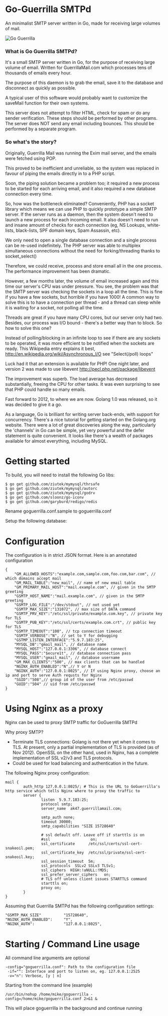 
Go-Guerrilla SMTPd
====================

An minimalist SMTP server written in Go, made for receiving large volumes of mail.

![Go Guerrilla](https://raw.github.com/flashmob/go-guerrilla/master/GoGuerrilla.png)

### What is Go Guerrilla SMTPd?

It's a small SMTP server written in Go, for the purpose of receiving large volume of email.
Written for GuerrillaMail.com which processes tens of thousands of emails
every hour.

The purpose of this daemon is to grab the email, save it to the database
and disconnect as quickly as possible.

A typical user of this software would probably want to customize the saveMail function for
their own systems.

This server does not attempt to filter HTML, check for spam or do any sender 
verification. These steps should be performed by other programs.
The server does NOT send any email including bounces. This should
be performed by a separate program.


### So what's the story?

Originally, Guerrilla Mail was running the Exim mail server, and the emails
were fetched using POP.

This proved to be inefficient and unreliable, so the system was replaced in 
favour of piping the emails directly in to a PHP script.

Soon, the piping solution  became a problem too; it required a new process to 
be started for each arriving email, and it also required a new database 
connection every time. 

So, how was the bottleneck eliminated? Conveniently, PHP has a socket 
library which means we can use PHP to quickly prototype a simple SMTP server.
If the server runs as a daemon, then the system doesn't need to launch a new 
process for each incoming email. It also doesn't need to run and insane amount 
of checks for each connection (eg, NS Lookups, white-lists, black-lists, SPF
domain keys, Spam Assassin, etc).

We only need to open a single database connection and a single process can be 
re-used indefinitely. The PHP server was able to multiplex simultaneous 
connections without the need for forking/threading thanks to socket_select()

Therefore, we could receive, process and store email all in the one process.
The performance improvement has been dramatic. 

However, a few months later, the volume of email increased again and
this time our server's CPU was under pressure. You see, the problem was that
the SMTP server was checking the sockets in a loop all the time. This is fine
if you have a few sockets, but horrible if you have 1000! A common way to solve
this is to have a connection per thread - and a thread can sleep while it is
waiting for a socket, not polling all the time.

Threads are great if you have many CPU cores, but our server only had two.
Besides, our process was I/O bound - there's a better way than to block.
So how to solve this one? 

Instead of polling/blocking in an infinite loop to see if there are any sockets to be 
operated, it was more efficient to be notified when the sockets are ready.
This Wikipedia entry explains it best, 
http://en.wikipedia.org/wiki/Asynchronous_I/O see "Select(/poll) loops"

Luck had it that an extension is available for PHP! One night later, and version 2 was made
to use libevent http://pecl.php.net/package/libevent

The improvement was superb. The load average has decreased
substantially, freeing the CPU for other tasks. It was even surprising to see that
PHP could handle so many emails.

Fast forward to 2012, to where we are now. Golang 1.0 was released, so it was
decided to give it a go.

As a language, Go is brilliant for writing server back-ends, with support for concurrency. 
There's a nice tutorial for getting started on the Golang.org website. 
There were a lot of great discoveries along the way, particularly the 'channels' 
in Go can be simple, yet very powerful and the defer statement is quite convenient. 
It looks like there's a wealth of packages available for
almost everything, including MySQL.



Getting started
===========================

To build, you will need to install the following Go libs:

	$ go get github.com/ziutek/mymysql/thrsafe
	$ go get github.com/ziutek/mymysql/autorc
	$ go get github.com/ziutek/mymysql/godrv
	$ go get github.com/sloonz/go-iconv
	$ go get github.com/garyburd/redigo/redis

Rename goguerrilla.conf.sample to goguerrilla.conf

Setup the following database:

Configuration
============================================
The configuration is in strict JSON format. Here is an annotated configuration

	{
	    "GM_ALLOWED_HOSTS":"example.com,sample.com,foo.com,bar.com", // which domains accept mail
	    "GM_MAIL_TABLE":"new_mail", // name of new email table
	    "GM_PRIMARY_MAIL_HOST":"mail.example.com", // given in the SMTP greeting
	    "GSMTP_HOST_NAME":"mail.example.com", // given in the SMTP greeting
	    "GSMTP_LOG_FILE":"/dev/stdout", // not used yet
	    "GSMTP_MAX_SIZE":"131072", // max size of DATA command
	    "GSMTP_PRV_KEY":"/etc/ssl/private/example.com.key", // private key for TLS
	    "GSMTP_PUB_KEY":"/etc/ssl/certs/example.com.crt", // public key for TLS
	    "GSMTP_TIMEOUT":"100", // tcp connection timeout
	    "GSMTP_VERBOSE":"N", // set to Y for debugging
	    "GSTMP_LISTEN_INTERFACE":"5.9.7.183:25",
	    "MYSQL_DB":"gmail_mail", // database name
	    "MYSQL_HOST":"127.0.0.1:3306", // database connect
	    "MYSQL_PASS":"$ecure1t", // database connection pass
	    "MYSQL_USER":"gmail_mail", // database username
	    "GM_MAX_CLIENTS":"500", // max clients that can be handled
		"NGINX_AUTH_ENABLED":"N",// Y or N
		"NGINX_AUTH":"127.0.0.1:8025", // If using Nginx proxy, choose an ip and port to serve Auth requsts for Nginx
	    "SGID":"508",// group id of the user from /etc/passwd
		"GUID":"504" // uid from /etc/passwd
	}

Using Nginx as a proxy
=========================================================
Nginx can be used to proxy SMTP traffic for GoGuerrilla SMTPd

Why proxy SMTP?

 - Terminate TLS connections: Golang is not there yet when it comes to TLS.
At present, only a partial implementation of TLS is provided (as of Nov 2012). 
OpenSSL on the other hand, used in Nginx, has a complete implementation of
SSL v2/v3 and TLS protocols.
- Could be used for load balancing and authentication in the future.

The following Nginx proxy configuration:


	mail {
	        auth_http 127.0.0.1:8025/; # This is the URL to GoGuerrilla's http service which tells Nginx where to proxy the traffic to 								
	        server {
	                listen  5.9.7.183:25;
	                protocol smtp;
	                server_name  ak47.guerrillamail.com;
	
	                smtp_auth none;
	                timeout 30000;
					smtp_capabilities "SIZE 15728640"
					
					# ssl default off. Leave off if starttls is on
	                #ssl                  on;
	                ssl_certificate      /etc/ssl/certs/ssl-cert-snakeoil.pem;
	                ssl_certificate_key  /etc/ssl/private/ssl-cert-snakeoil.key;
	                ssl_session_timeout  5m;
	                ssl_protocols  SSLv2 SSLv3 TLSv1;
	                ssl_ciphers  HIGH:!aNULL:!MD5;
	                ssl_prefer_server_ciphers   on;
					# TLS off unless client issues STARTTLS command
	                starttls on;
	                proxy on;
	        }
	}
	
Assuming that Guerrilla SMTPd has the following configuration settings:

	"GSMTP_MAX_SIZE"		  "15728640",
	"NGINX_AUTH_ENABLED":     "Y",
	"NGINX_AUTH":             "127.0.0.1:8025", 


Starting / Command Line usage
==========================================================

All command line arguments are optional

	-config="goguerrilla.conf": Path to the configuration file
	 -if="": Interface and port to listen on, eg. 127.0.0.1:2525
	 -v="n": Verbose, [y | n]

Starting from the command line (example)

	/usr/bin/nohup /home/mike/goguerrilla -config=/home/mike/goguerrilla.conf 2>&1 &

This will place goguerrilla in the background and continue running